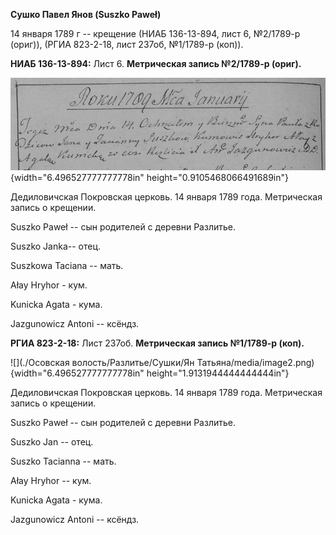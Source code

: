 **Сушко Павел Янов (Suszko Paweł)**

14 января 1789 г -- крещение (НИАБ 136-13-894, лист 6, №2/1789-р
(ориг)), (РГИА 823-2-18, лист 237об, №1/1789-р (коп)).

**НИАБ 136-13-894:** Лист 6. **Метрическая запись №2/1789-р (ориг).**

![](./media/83973262c35113c32f19bac474751dfdab8f2394.png){width="6.496527777777778in"
height="0.9105468066491689in"}

Дедиловичская Покровская церковь. 14 января 1789 года. Метрическая
запись о крещении.

Suszko Paweł -- сын родителей с деревни Разлитье.

Suszko Janka-- отец.

Suszkowa Taciana -- мать.

Ałay Hryhor - кум.

Kunicka Agata - кума.

Jazgunowicz Antoni -- ксёндз.

**РГИА 823-2-18:** Лист 237об. **Метрическая запись №1/1789-р (коп).**

![](./Осовская волость/Разлитье/Сушки/Ян Татьяна/media/image2.png){width="6.496527777777778in"
height="1.9131944444444444in"}

Дедиловичская Покровская церковь. 14 января 1789 года. Метрическая
запись о крещении.

Suszko Paweł -- сын родителей с деревни Разлитье.

Suszko Jan -- отец.

Suszko Tacianna -- мать.

Ałay Hryhor -- кум.

Kunicka Agata - кума.

Jazgunowicz Antoni -- ксёндз.
